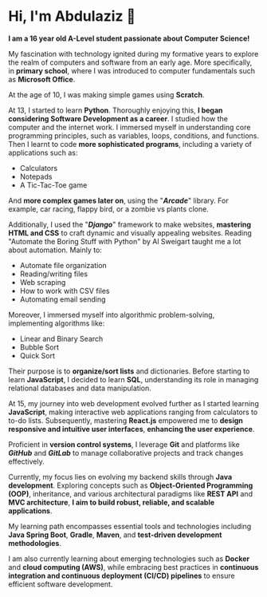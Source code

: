 # Hi, I'm Abdulaziz 👋

**I am a 16 year old A-Level student passionate about Computer Science!**

My fascination with technology ignited during my formative years to explore the realm of computers and software from an early age. More specifically, in **primary school**, where I was introduced to computer fundamentals such as **Microsoft Office**.

At the age of 10, I was making simple games using **Scratch**.

At 13, I started to learn **Python**. Thoroughly enjoying this, **I began considering Software Development as a career**. I studied how the computer and the internet work. I immersed myself in understanding core programming principles, such as variables, loops, conditions, and functions. Then I learnt to code **more sophisticated programs**, including a variety of applications such as:

- Calculators
- Notepads
- A Tic-Tac-Toe game

And **more complex games later on**, using the "***Arcade***" library. For example, car racing, flappy bird, or a zombie vs plants clone.

Additionally, I used the "***Django***" framework to make websites, **mastering HTML and CSS** to craft dynamic and visually appealing websites. Reading "Automate the Boring Stuff with Python" by Al Sweigart taught me a lot about automation. Mainly to:

- Automate file organization
- Reading/writing files
- Web scraping
- How to work with CSV files
- Automating email sending

Moreover, I immersed myself into algorithmic problem-solving, implementing algorithms like:

- Linear and Binary Search
- Bubble Sort
- Quick Sort

Their purpose is to **organize/sort lists** and dictionaries. Before starting to learn **JavaScript**, I decided to learn **SQL**, understanding its role in managing relational databases and data manipulation.

At 15, my journey into web development evolved further as I started learning **JavaScript**, making interactive web applications ranging from calculators to to-do lists. Subsequently, mastering **React.js** empowered me to **design responsive and intuitive user interfaces**, **enhancing the user experience**.

Proficient in **version control systems**, I leverage **Git** and platforms like ***GitHub*** and ***GitLab*** to manage collaborative projects and track changes effectively.

Currently, my focus lies on evolving my backend skills through **Java development**. Exploring concepts such as **Object-Oriented Programming (OOP)**, inheritance, and various architectural paradigms like **REST API** and **MVC architecture**, **I aim to build robust, reliable, and scalable applications**.

My learning path encompasses essential tools and technologies including **Java Spring Boot**, **Gradle**, **Maven**, and **test-driven development methodologies**.

I am also currently learning about emerging technologies such as **Docker** and **cloud computing (AWS)**, while embracing best practices in **continuous integration and continuous deployment (CI/CD) pipelines** to ensure efficient software development.
